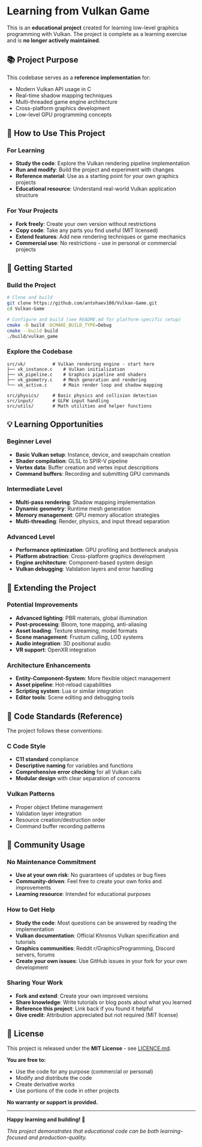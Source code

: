 # Learning from Vulkan Game

This is an **educational project** created for learning low-level graphics programming with Vulkan. The project is complete as a learning exercise and is **no longer actively maintained**.

## 📚 Project Purpose

This codebase serves as a **reference implementation** for:
- Modern Vulkan API usage in C
- Real-time shadow mapping techniques  
- Multi-threaded game engine architecture
- Cross-platform graphics development
- Low-level GPU programming concepts

## 🎯 How to Use This Project

### For Learning
- **Study the code**: Explore the Vulkan rendering pipeline implementation
- **Run and modify**: Build the project and experiment with changes
- **Reference material**: Use as a starting point for your own graphics projects
- **Educational resource**: Understand real-world Vulkan application structure

### For Your Projects
- **Fork freely**: Create your own version without restrictions
- **Copy code**: Take any parts you find useful (MIT licensed)
- **Extend features**: Add new rendering techniques or game mechanics
- **Commercial use**: No restrictions - use in personal or commercial projects

## 🔧 Getting Started

### Build the Project
```bash
# Clone and build
git clone https://github.com/antohaev100/Vulkan-Game.git
cd Vulkan-Game

# Configure and build (see README.md for platform-specific setup)
cmake -B build -DCMAKE_BUILD_TYPE=Debug
cmake --build build
./build/vulkan_game
```

### Explore the Codebase
```
src/vk/          # Vulkan rendering engine - start here
├── vk_instance.c    # Vulkan initialization
├── vk_pipeline.c    # Graphics pipeline and shaders
├── vk_geometry.c    # Mesh generation and rendering
└── vk_active.c      # Main render loop and shadow mapping

src/physics/     # Basic physics and collision detection
src/input/       # GLFW input handling
src/utils/       # Math utilities and helper functions
```

## 💡 Learning Opportunities

### Beginner Level
- **Basic Vulkan setup**: Instance, device, and swapchain creation
- **Shader compilation**: GLSL to SPIR-V pipeline
- **Vertex data**: Buffer creation and vertex input descriptions
- **Command buffers**: Recording and submitting GPU commands

### Intermediate Level
- **Multi-pass rendering**: Shadow mapping implementation
- **Dynamic geometry**: Runtime mesh generation
- **Memory management**: GPU memory allocation strategies
- **Multi-threading**: Render, physics, and input thread separation

### Advanced Level
- **Performance optimization**: GPU profiling and bottleneck analysis
- **Platform abstraction**: Cross-platform graphics development
- **Engine architecture**: Component-based system design
- **Vulkan debugging**: Validation layers and error handling

## 🚀 Extending the Project

### Potential Improvements
- **Advanced lighting**: PBR materials, global illumination
- **Post-processing**: Bloom, tone mapping, anti-aliasing
- **Asset loading**: Texture streaming, model formats
- **Scene management**: Frustum culling, LOD systems
- **Audio integration**: 3D positional audio
- **VR support**: OpenXR integration

### Architecture Enhancements
- **Entity-Component-System**: More flexible object management
- **Asset pipeline**: Hot-reload capabilities
- **Scripting system**: Lua or similar integration
- **Editor tools**: Scene editing and debugging tools

## 📖 Code Standards (Reference)

The project follows these conventions:

### C Code Style
- **C11 standard** compliance
- **Descriptive naming** for variables and functions
- **Comprehensive error checking** for all Vulkan calls
- **Modular design** with clear separation of concerns

### Vulkan Patterns
- Proper object lifetime management
- Validation layer integration
- Resource creation/destruction order
- Command buffer recording patterns

## 🤝 Community Usage

### No Maintenance Commitment
- **Use at your own risk**: No guarantees of updates or bug fixes
- **Community-driven**: Feel free to create your own forks and improvements
- **Learning resource**: Intended for educational purposes

### How to Get Help
- **Study the code**: Most questions can be answered by reading the implementation
- **Vulkan documentation**: Official Khronos Vulkan specification and tutorials
- **Graphics communities**: Reddit r/GraphicsProgramming, Discord servers, forums
- **Create your own issues**: Use GitHub issues in your fork for your own development

### Sharing Your Work
- **Fork and extend**: Create your own improved versions
- **Share knowledge**: Write tutorials or blog posts about what you learned
- **Reference this project**: Link back if you found it helpful
- **Give credit**: Attribution appreciated but not required (MIT license)

## 📄 License

This project is released under the **MIT License** - see [LICENCE.md](LICENCE.md).

**You are free to:**
- Use the code for any purpose (commercial or personal)
- Modify and distribute the code
- Create derivative works
- Use portions of the code in other projects

**No warranty or support is provided.**

---

**Happy learning and building! 🚀**

*This project demonstrates that educational code can be both learning-focused and production-quality.*